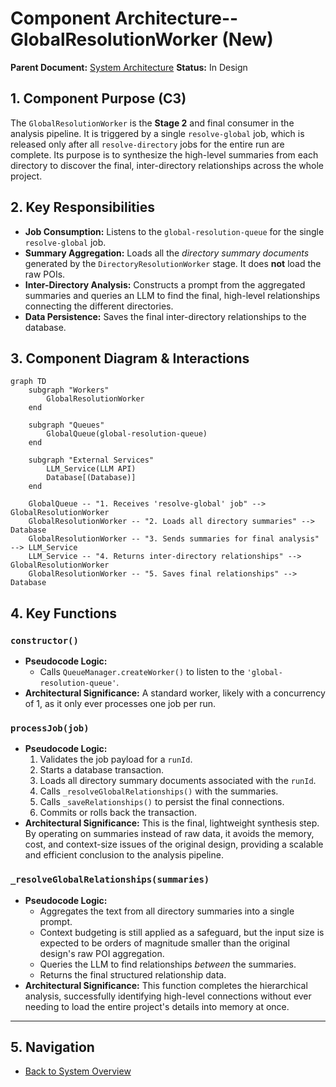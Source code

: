 # Component Architecture-- GlobalResolutionWorker (New)

**Parent Document:** [System Architecture](./system_overview.md)
**Status:** In Design

## 1. Component Purpose (C3)

The `GlobalResolutionWorker` is the **Stage 2** and final consumer in the analysis pipeline. It is triggered by a single `resolve-global` job, which is released only after all `resolve-directory` jobs for the entire run are complete. Its purpose is to synthesize the high-level summaries from each directory to discover the final, inter-directory relationships across the whole project.

## 2. Key Responsibilities

-   **Job Consumption:** Listens to the `global-resolution-queue` for the single `resolve-global` job.
-   **Summary Aggregation:** Loads all the *directory summary documents* generated by the `DirectoryResolutionWorker` stage. It does **not** load the raw POIs.
-   **Inter-Directory Analysis:** Constructs a prompt from the aggregated summaries and queries an LLM to find the final, high-level relationships connecting the different directories.
-   **Data Persistence:** Saves the final inter-directory relationships to the database.

## 3. Component Diagram & Interactions

```mermaid
graph TD
    subgraph "Workers"
        GlobalResolutionWorker
    end

    subgraph "Queues"
        GlobalQueue(global-resolution-queue)
    end
    
    subgraph "External Services"
        LLM_Service(LLM API)
        Database[(Database)]
    end

    GlobalQueue -- "1. Receives 'resolve-global' job" --> GlobalResolutionWorker
    GlobalResolutionWorker -- "2. Loads all directory summaries" --> Database
    GlobalResolutionWorker -- "3. Sends summaries for final analysis" --> LLM_Service
    LLM_Service -- "4. Returns inter-directory relationships" --> GlobalResolutionWorker
    GlobalResolutionWorker -- "5. Saves final relationships" --> Database
```

## 4. Key Functions

### `constructor()`
-   **Pseudocode Logic:**
    -   Calls `QueueManager.createWorker()` to listen to the `'global-resolution-queue'`.
-   **Architectural Significance:** A standard worker, likely with a concurrency of 1, as it only ever processes one job per run.

### `processJob(job)`
-   **Pseudocode Logic:**
    1.  Validates the job payload for a `runId`.
    2.  Starts a database transaction.
    3.  Loads all directory summary documents associated with the `runId`.
    4.  Calls `_resolveGlobalRelationships()` with the summaries.
    5.  Calls `_saveRelationships()` to persist the final connections.
    6.  Commits or rolls back the transaction.
-   **Architectural Significance:** This is the final, lightweight synthesis step. By operating on summaries instead of raw data, it avoids the memory, cost, and context-size issues of the original design, providing a scalable and efficient conclusion to the analysis pipeline.

### `_resolveGlobalRelationships(summaries)`
-   **Pseudocode Logic:**
    -   Aggregates the text from all directory summaries into a single prompt.
    -   Context budgeting is still applied as a safeguard, but the input size is expected to be orders of magnitude smaller than the original design's raw POI aggregation.
    -   Queries the LLM to find relationships *between* the summaries.
    -   Returns the final structured relationship data.
-   **Architectural Significance:** This function completes the hierarchical analysis, successfully identifying high-level connections without ever needing to load the entire project's details into memory at once.

---

## 5. Navigation

-   [Back to System Overview](./system_overview.md)